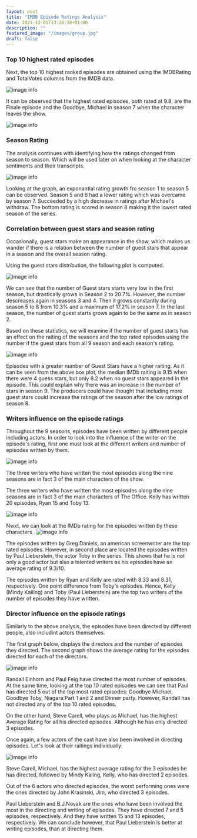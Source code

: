 ```yaml
---
layout: post
title: "IMDB Episode Ratings Analysis"
date: 2021-12-05T13:26:38+01:00
description: ""
featured_image: "/images/group.jpg"
draft: false
---
```


### Top 10 highest rated episodes
Next, the top 10 highest ranked episodes are obtained using the IMDBRating and TotalVotes columns from the IMDB data.

![image info](/images/10ratedep.png)

It can be observed that the highest rated episodes, both rated at 9.8, are the Finale episode and the Goodbye, Michael in season 7 when the character leaves the show. 

![image info](/images/goodbye_michael.gif)

### Season Rating 
The analysis continues with identifying how the ratings changed from season to season. Which will be used later on when looking at the character sentiments and their transcripts. 

![image info](/images/averageRating.png)

Looking at the graph, an exponantial rating growth fro season 1 to season 5 can be observed. Season 5 and 6 had a lower rating which was overcame by season 7. Succeeded by a high decrease in ratings after Michael's withdraw. The bottom rating is scored in season 8 making it the lowest rated season of the series. 

### Correlation between guest stars and season rating

Occasionally, guest stars make an appearance in the show, which makes us wander if there is a relation between the number of guest stars that appear in a season and the overall season rating.

Using the guest stars distribution, the following plot is computed. 

![image info](/images/stars.png)

We can see that the number of Guest stars starts very low in the first season, but drastically grows in Season 2 to 20.7%. However, the number descreases again in seasons 3 and 4. Then it grows constantly during season 5 to 8 from 10.3% and a maximum of 17.2% in season 7. In the last season, the number of guest starts grows again to be the same as in season 2. 

Based on these statistics, we will examine if the number of guest starts has an effect on the raiting of the seasons and the top rated episodes using the number if the guest stars from all 9 season and each season's rating. 

![image info](/images/boxplot1.png)

Episodes with a greater number of Guest Stars have a higher raiting. As it can be seen from the above box plot, the median IMDb raiting is 9.15 when there were 4 guess stars, but only 8.2 when no guest stars appeared in the episode. This could explain why there was an increase in the number of stars in season 9. The producers could have thought that including more guest stars could increase the ratings of the season after the low ratings of season 8. 

### Writers influence on the episode ratings
Throughout the 9 seasons, episodes have been written by different people including actors. In order to look into the influence of the writer on the episode's rating, first one must look at the different writers and number of episodes written by them.

![image info](/images/writers.png)

The three writers who have written the most episodes along the nine seasons are in fact 3 of the main characters of the show.

The three writers who have written the most episodes along the nine seasons are in fact 3 of the main characters of The Office. 
Kelly has written 20 episodes, Ryan 15 and Toby 13. 

![image info](/images/kelly_smart1.gif)

Nwxt, we can look at the IMDb rating for the episodes written by these characters .
![image info](/images/writers2.png)

The episodes written by Greg Daniels, an american screenwriter are the top rated episodes. However, in second place are located the episodes written by Paul Lieberstein, the actor Toby in the series. This shows that he is not only a good actor but also a talented writers as his episodes have an average rating of 9.3/10.

The episodes written by Ryan and Kelly are rated with 8.33 and 8.31, respectively. One point difference from Toby's episodes. Hence, Kelly (Mindy Kailing) and Toby (Paul Lieberstein) are the top two writers of the number of episodes they have written.

### Director influence on the episode ratings

Similarly to the above analysis, the episodes have been directed by different people, also includint actors themselves.

The first graph below, displays the directors and the number of episodes they directed. The second graph shows the average rating for the episodes directed for each of the directors.

![image info](/images/directors.png)

Randall Einhorn and Paul Feig have directed the most number of episodes. At the same time, looking at the top 10 rated episodes we can see that Paul has directed 5 out of the top most rated episodes: Goodbye Michael, Goodbye Toby, Niagara:Part 1 and 2 and Dinner party. However, Randall has not directed any of the top 10 rated episodes.

On the other hand, Steve Carell, who plays as Michael, has the highest Average Rating for all his directed episodes. Although he has only directed 3 episodes.

Once again, a few actors of the cast have also been involved in directing episodes. Let's look at their raitings individually: 

![image info](/images/cast.png)

Steve Carell, Michael, has the highest average rating for the 3 episodes he has directed, followed by Mindy Kaling, Kelly, who has directed 2 episodes. 

Out of the 6 actors who directed episodes, the worst performing ones were the ones directed by John Krasinski, Jim, who directed 3 episodes. 

Paul Lieberstein and B.J.Novak are the ones who have been involved the most in the directing and writing of episodes. They have directed 7 and 5 episodes, respectively. And they have written 15 and 13 episodes, respectively. We can conclude however, that Paul Lieberstein is better at writing episodes, than at directing them.



